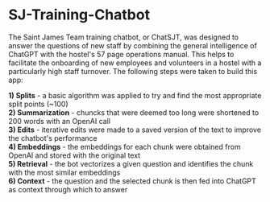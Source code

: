 # SJ-Training-Chatbot

The Saint James Team training chatbot, or ChatSJT, was designed to answer the questions of new staff by combining the general intelligence of ChatGPT with the hostel's 57 page operations manual. This helps to facilitate the onboarding of new employees and volunteers in a hostel with a particularly high staff turnover. The following steps were taken to build this app:

  **1) Splits** - a basic algorithm was applied to try and find the most appropriate split points (~100)  
  **2) Summarization** - chuncks that were deemed too long were shortened to 200 words with an OpenAI call  
  **3) Edits** - iterative edits were made to a saved version of the text to improve the chatbot's performance  
  **4) Embeddings** - the embeddings for each chunk were obtained from OpenAI and stored with the original text  
  **5) Retrieval** - the bot vectorizes a given question and identifies the chunk with the most similar embeddings  
  **6) Context** - the question and the selected chunk is then fed into ChatGPT as context through which to answer  


